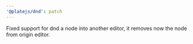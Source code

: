 ```yaml
---
'@platejs/dnd': patch
---
```


Fixed support for dnd a node into another editor, it removes now the node from origin editor.
